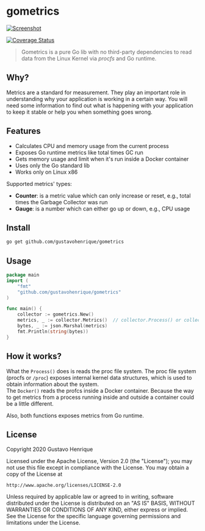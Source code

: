 gometrics
===

[![Screenshot](https://i.imgur.com/QHcXPIQ.png)](https://gustavohenrique.github.io/gometrics)


[![Coverage Status](https://coveralls.io/repos/github/gustavohenrique/gometrics/badge.svg?branch=main)](https://coveralls.io/github/gustavohenrique/gometrics?branch=main)

> Gometrics is a pure Go lib with no third-party dependencies to read data from the Linux Kernel via *procfs* and Go runtime.

## Why?

Metrics are a standard for measurement. They play an important role in understanding why your application is working in a certain way. You will need some information to find out what is happening with your application to keep it stable or help you when something goes wrong.

## Features

- Calculates CPU and memory usage from the current process
- Exposes Go runtime metrics like total times GC run
- Gets memory usage and limit when it's run inside a Docker container
- Uses only the Go standard lib
- Works only on Linux x86

Supported metrics' types:

- **Counter**: is a metric value which can only increase or reset, e.g., total times the Garbage Collector was run
- **Gauge**: is a number which can either go up or down, e.g., CPU usage

## Install

```sh
go get github.com/gustavohenrique/gometrics
```

## Usage

```go
package main
import (
    "fmt"
    "github.com/gustavohenrique/gometrics"
)

func main() {
    collector := gometrics.New()
    metrics, _ := collector.Metrics()  // collector.Process() or collector.Docker()
    bytes, _ := json.Marshal(metrics)
    fmt.Println(string(bytes))
}
```

## How it works?

What the `Process()` does is reads the proc file system. The proc file system (procfs or `/proc`) exposes internal kernel data structures, which is used to obtain information about the system.  
The `Docker()` reads the profcs inside a Docker container. Because the way to get metrics from a process running inside and outside a container could be a little different.

Also, both functions exposes metrics from Go runtime.

## License

Copyright 2020 Gustavo Henrique

Licensed under the Apache License, Version 2.0 (the "License");
you may not use this file except in compliance with the License.
You may obtain a copy of the License at

    http://www.apache.org/licenses/LICENSE-2.0

Unless required by applicable law or agreed to in writing, software
distributed under the License is distributed on an "AS IS" BASIS,
WITHOUT WARRANTIES OR CONDITIONS OF ANY KIND, either express or implied.
See the License for the specific language governing permissions and
limitations under the License.
